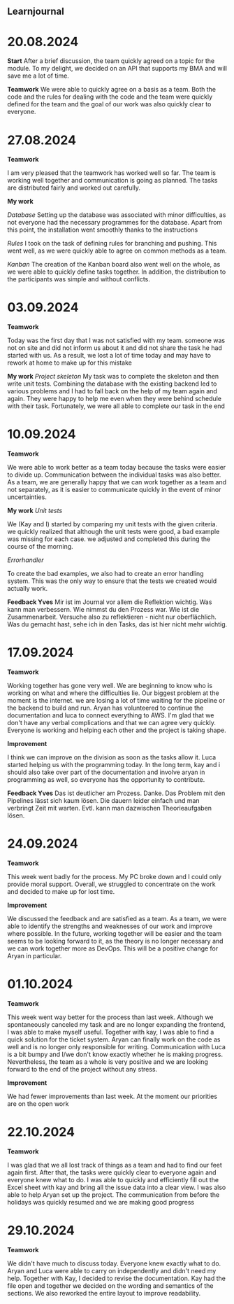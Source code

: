 ## Learnjournal

# 20.08.2024

**Start**
After a brief discussion, the team quickly agreed on a topic for the module. To my delight, we decided on an API that supports my BMA and will save me a lot of time. 

**Teamwork**
We were able to quickly agree on a basis as a team. Both the code and the rules for dealing with the code and the team were quickly defined for the team and the goal of our work was also quickly clear to everyone.


# 27.08.2024

**Teamwork**

I am very pleased that the teamwork has worked well so far. The team is working well together and communication is going as planned. The tasks are distributed fairly and worked out carefully. 

**My work**

*Database*
Setting up the database was associated with minor difficulties, as not everyone had the necessary programmes for the database. Apart from this point, the installation went smoothly thanks to the instructions

*Rules*
I took on the task of defining rules for branching and pushing. This went well, as we were quickly able to agree on common methods as a team.

*Kanban*
The creation of the Kanban board also went well on the whole, as we were able to quickly define tasks together. In addition, the distribution to the participants was simple and without conflicts.

# 03.09.2024

**Teamwork**

Today was the first day that I was not satisfied with my team. someone was not on site and did not inform us about it and did not share the task he had started with us. As a result, we lost a lot of time today and may have to rework at home to make up for this mistake

**My work**
*Project skeleton*
My task was to complete the skeleton and then write unit tests. 
Combining the database with the existing backend led to various problems and I had to fall back on the help of my team again and again. They were happy to help me even when they were behind schedule with their task. 
Fortunately, we were all able to complete our task in the end 

# 10.09.2024

**Teamwork**

We were able to work better as a team today because the tasks were easier to divide up. 
Communication between the individual tasks was also better. 
As a team, we are generally happy that we can work together as a team and not separately, as it is easier to communicate quickly in the event of minor uncertainties.


**My work**
*Unit tests*

We (Kay and I) started by comparing my unit tests with the given criteria. we quickly realized that although the unit tests were good, a bad example was missing for each case. we adjusted and completed this during the course of the morning. 

*Errorhandler*

To create the bad examples, we also had to create an error handling system. 
This was the only way to ensure that the tests we created would actually work. 

**Feedback Yves**
Mir ist im Journal vor allem die Reflektion wichtig. Was kann man verbessern. Wie nimmst du den Prozess war. Wie ist die Zusammenarbeit. Versuche also zu reflektieren - nicht nur oberflächlich.
Was du gemacht hast, sehe ich in den Tasks, das ist hier nicht mehr wichtig. 

# 17.09.2024

**Teamwork**

Working together has gone very well. 
We are beginning to know who is working on what and where the difficulties lie. 
Our biggest problem at the moment is the internet. we are losing a lot of time waiting for the pipeline or the backend to build and run. 
Aryan has volunteered to continue the documentation and luca to connect everything to AWS. 
I'm glad that we don't have any verbal complications and that we can agree very quickly. 
Everyone is working and helping each other and the project is taking shape.

**Improvement**

I think we can improve on the division as soon as the tasks allow it. 
Luca started helping us with the programming today. 
In the long term, kay and i should also take over part of the documentation and involve aryan in programming as well,
so everyone has the opportunity to contribute.

**Feedback Yves**
Das ist deutlicher am Prozess. Danke. Das Problem mit den Pipelines lässt sich kaum lösen. Die dauern leider einfach und man verbringt Zeit mit warten. Evtl. kann man dazwischen Theorieaufgaben lösen. 

# 24.09.2024

**Teamwork**

This week went badly for the process. 
My PC broke down and I could only provide moral support. 
Overall, we struggled to concentrate on the work and decided to make up for lost time. 

**Improvement**

We discussed the feedback and are satisfied as a team. 
As a team, we were able to identify the strengths and weaknesses of our work and improve where possible. 
In the future, working together will be easier and the team seems to be looking forward to it, as the theory is no longer necessary and we can work together more as DevOps. 
This will be a positive change for Aryan in particular. 

# 01.10.2024

**Teamwork**

This week went way better for the process than last week. 
Although we spontaneously canceled my task and are no longer expanding the frontend, I was able to make myself useful. 
Together with kay, I was able to find a quick solution for the ticket system. Aryan can finally work on the code as well and is no longer only responsible for writing. 
Communication with Luca is a bit bumpy and I/we don't know exactly whether he is making progress. 
Nevertheless, the team as a whole is very positive and we are looking forward to the end of the project without any stress.

**Improvement**

We had fewer improvements than last week. 
At the moment our priorities are on the open work

# 22.10.2024

**Teamwork**

I was glad that we all lost track of things as a team and had to find our feet again first. 
After that, the tasks were quickly clear to everyone again and everyone knew what to do. 
I was able to quickly and efficiently fill out the Excel sheet with kay and bring all the issue data into a clear view. 
I was also able to help Aryan set up the project. 
The communication from before the holidays was quickly resumed and we are making good progress 

# 29.10.2024

**Teamwork**

We didn't have much to discuss today.
Everyone knew exactly what to do. 
Aryan and Luca were able to carry on independently and didn't need my help. 
Together with Kay, I decided to revise the documentation. 
Kay had the file open and together we decided on the wording and semantics of the sections. We also reworked the entire layout to improve readability.


